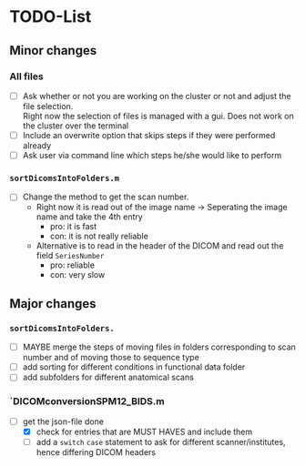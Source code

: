 # TODO-List 
## Minor changes

### All files

- [ ] Ask whether or not you are working on the cluster or not and adjust the file selection.<br>
Right now the selection of files is managed with a gui. Does not work on the cluster over the terminal
- [ ] Include an overwrite option that skips steps if they were performed already
- [ ] Ask user via command line which steps he/she would like to perform

### `sortDicomsIntoFolders.m`

- [ ] Change the method to get the scan number. 
  - Right now it is read out of the image name -> Seperating the image name and take the 4th entry
    - pro: it is fast
    - con: it is not really reliable
  - Alternative is to read in the header of the DICOM and read out the field `SeriesNumber`
    - pro: reliable
    - con: very slow
    
## Major changes

### `sortDicomsIntoFolders.`

- [ ] MAYBE merge the steps of moving files in folders corresponding to scan number and of moving those to sequence type
- [ ] add sorting for different conditions in functional data folder
- [ ] add subfolders for different anatomical scans

### `DICOMconversionSPM12_BIDS.m

- [ ] get the json-file done
  - [x] check for entries that are MUST HAVES and include them
  - [ ] add a `switch` `case` statement to ask for different scanner/institutes, hence differing DICOM headers

